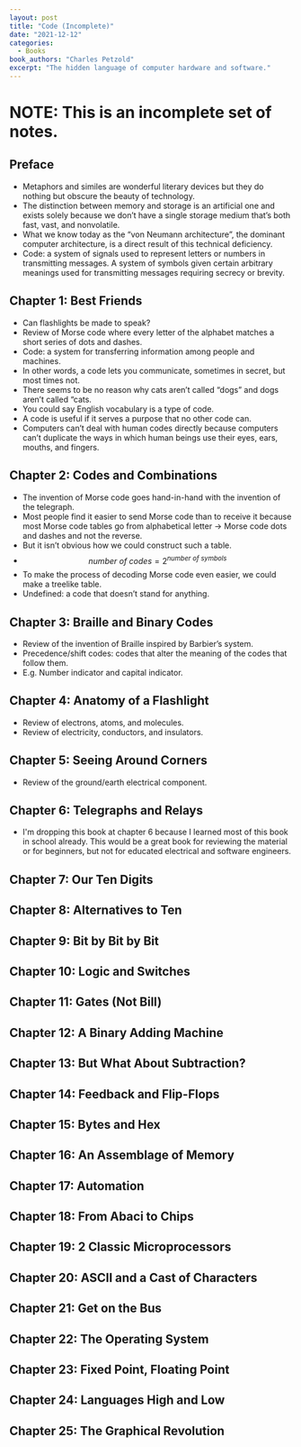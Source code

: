```yaml
---
layout: post
title: "Code (Incomplete)"
date: "2021-12-12"
categories:
  - Books
book_authors: "Charles Petzold"
excerpt: "The hidden language of computer hardware and software."
---
```


# NOTE: This is an incomplete set of notes.

## Preface

- Metaphors and similes are wonderful literary devices but they do nothing but obscure the beauty of technology.
- The distinction between memory and storage is an artificial one and exists solely because we don’t have a single storage medium that’s both fast, vast, and nonvolatile.
- What we know today as the “von Neumann architecture”, the dominant computer architecture, is a direct result of this technical deficiency.
- Code: a system of signals used to represent letters or numbers in transmitting messages. A system of symbols given certain arbitrary meanings used for transmitting messages requiring secrecy or brevity.

## Chapter 1: Best Friends

- Can flashlights be made to speak?
- Review of Morse code where every letter of the alphabet matches a short series of dots and dashes.
- Code: a system for transferring information among people and machines.
- In other words, a code lets you communicate, sometimes in secret, but most times not.
- There seems to be no reason why cats aren’t called “dogs” and dogs aren’t called “cats.
- You could say English vocabulary is a type of code.
- A code is useful if it serves a purpose that no other code can.
- Computers can’t deal with human codes directly because computers can’t duplicate the ways in which human beings use their eyes, ears, mouths, and fingers.

## Chapter 2: Codes and Combinations

- The invention of Morse code goes hand-in-hand with the invention of the telegraph.
- Most people find it easier to send Morse code than to receive it because most Morse code tables go from alphabetical letter → Morse code dots and dashes and not the reverse.
- But it isn’t obvious how we could construct such a table.
- $$number\ of\ codes = 2^{number\ of\ symbols}$$
- To make the process of decoding Morse code even easier, we could make a treelike table.
- Undefined: a code that doesn’t stand for anything.

## Chapter 3: Braille and Binary Codes

- Review of the invention of Braille inspired by Barbier’s system.
- Precedence/shift codes: codes that alter the meaning of the codes that follow them.
- E.g. Number indicator and capital indicator.

## Chapter 4: Anatomy of a Flashlight

- Review of electrons, atoms, and molecules.
- Review of electricity, conductors, and insulators.

## Chapter 5: Seeing Around Corners

- Review of the ground/earth electrical component.

## Chapter 6: Telegraphs and Relays

- I'm dropping this book at chapter 6 because I learned most of this book in school already. This would be a great book for reviewing the material or for beginners, but not for educated electrical and software engineers.

## Chapter 7: Our Ten Digits

## Chapter 8: Alternatives to Ten

## Chapter 9: Bit by Bit by Bit

## Chapter 10: Logic and Switches

## Chapter 11: Gates (Not Bill)

## Chapter 12: A Binary Adding Machine

## Chapter 13: But What About Subtraction?

## Chapter 14: Feedback and Flip-Flops

## Chapter 15: Bytes and Hex

## Chapter 16: An Assemblage of Memory

## Chapter 17: Automation

## Chapter 18: From Abaci to Chips

## Chapter 19: 2 Classic Microprocessors

## Chapter 20: ASCII and a Cast of Characters

## Chapter 21: Get on the Bus

## Chapter 22: The Operating System

## Chapter 23: Fixed Point, Floating Point

## Chapter 24: Languages High and Low

## Chapter 25: The Graphical Revolution
